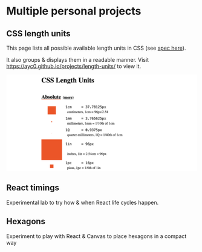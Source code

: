 # Multiple personal projects

## CSS length units

This page lists all possible available length units in CSS (see [spec here](https://www.w3.org/TR/css-values-4/#lengths)).

It also groups & displays them in a readable manner. Visit https://ayc0.github.io/projects/length-units/ to view it.

![Preview](./public/css-length-units-og.png)

## React timings

Experimental lab to try how & when React life cycles happen.

## Hexagons

Experiment to play with React & Canvas to place hexagons in a compact way
